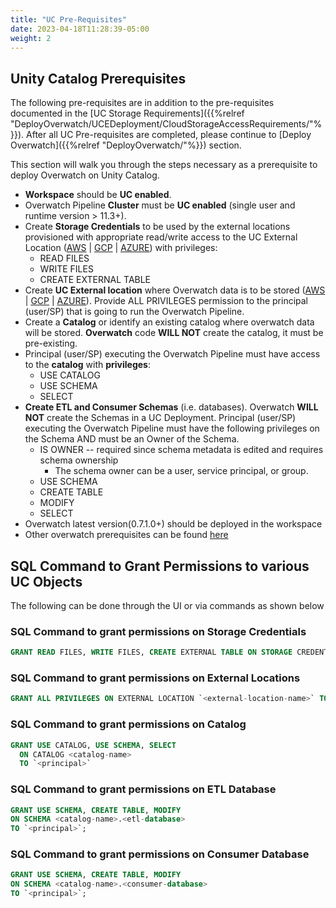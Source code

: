 ```yaml
---
title: "UC Pre-Requisites"
date: 2023-04-18T11:28:39-05:00
weight: 2
---
```


## Unity Catalog Prerequisites

The following pre-requisites are in addition to the pre-requisites documented in the
[UC Storage Requirements]({{%relref "DeployOverwatch/UCEDeployment/CloudStorageAccessRequirements/"%}}). After 
all UC Pre-requisites are completed, please continue to [Deploy Overwatch]({{%relref "DeployOverwatch/"%}}) section.

This section will walk you through the steps necessary as a prerequisite to deploy Overwatch on Unity Catalog.
* **Workspace** should be **UC enabled**.
* Overwatch Pipeline **Cluster** must be **UC enabled** (single user and runtime version > 11.3+).
* Create **Storage Credentials** to be used by the external locations provisioned with appropriate read/write 
  access to the UC External Location
  ([AWS](https://docs.databricks.com/data-governance/unity-catalog/manage-external-locations-and-credentials.html#create-a-storage-credential) | 
  [GCP](https://docs.gcp.databricks.com/data-governance/unity-catalog/manage-external-locations-and-credentials.html#manage-storage-credentials) | 
  [AZURE](https://learn.microsoft.com/en-gb/azure/databricks/data-governance/unity-catalog/manage-external-locations-and-credentials#--create-a-storage-credential)) 
  with privileges:
  * READ FILES
  * WRITE FILES
  * CREATE EXTERNAL TABLE
* Create **UC External location** where Overwatch data is to be stored
  ([AWS](https://docs.databricks.com/data/manage-external-locations.html#manage-unity-catalog-external-locations-in-data-explorer) | 
  [GCP](https://docs.gcp.databricks.com/data/manage-external-locations.html#manage-unity-catalog-external-locations-in-data-explorer) | 
  [AZURE](https://learn.microsoft.com/en-gb/azure/databricks/data/manage-external-locations#create-external-location)). 
  Provide ALL PRIVILEGES permission to the principal (user/SP) that is going to run the Overwatch Pipeline.
* Create a **Catalog** or identify an existing catalog where overwatch data will be stored. 
  **Overwatch** code **WILL NOT** create the catalog, it must be pre-existing.
* Principal (user/SP) executing the Overwatch Pipeline must have access to the **catalog** with **privileges**:
  * USE CATALOG
  * USE SCHEMA
  * SELECT
* **Create ETL and Consumer Schemas** (i.e. databases). Overwatch **WILL NOT** create the Schemas in a UC Deployment. 
  Principal (user/SP) executing the Overwatch Pipeline must have the following privileges on the Schema AND must be 
  an Owner of the Schema.
  * IS OWNER -- required since schema metadata is edited and requires schema ownership
    * The schema owner can be a user, service principal, or group.
  * USE SCHEMA
  * CREATE TABLE
  * MODIFY
  * SELECT
* Overwatch latest version(0.7.1.0+) should be deployed in the workspace
* Other overwatch prerequisites can be found [here](https://databrickslabs.github.io/overwatch/deployoverwatch/cloudinfra/)

## SQL Command to Grant Permissions to various UC Objects
The following can be done through the UI or via commands as shown below

### SQL Command to grant permissions on Storage Credentials
```sql
GRANT READ FILES, WRITE FILES, CREATE EXTERNAL TABLE ON STORAGE CREDENTIAL `<storage-credential-name>` TO `<principal>`;
```

### SQL Command to grant permissions on External Locations
```sql
GRANT ALL PRIVILEGES ON EXTERNAL LOCATION `<external-location-name>` TO `<principal>`;
```

### SQL Command to grant permissions on Catalog
```sql
GRANT USE CATALOG, USE SCHEMA, SELECT
  ON CATALOG <catalog-name>
  TO `<principal>`
```

### SQL Command to grant permissions on ETL Database
```sql
GRANT USE SCHEMA, CREATE TABLE, MODIFY
ON SCHEMA <catalog-name>.<etl-database>
TO `<principal>`;
```

### SQL Command to grant permissions on Consumer Database
```sql
GRANT USE SCHEMA, CREATE TABLE, MODIFY
ON SCHEMA <catalog-name>.<consumer-database>
TO `<principal>`;
```
